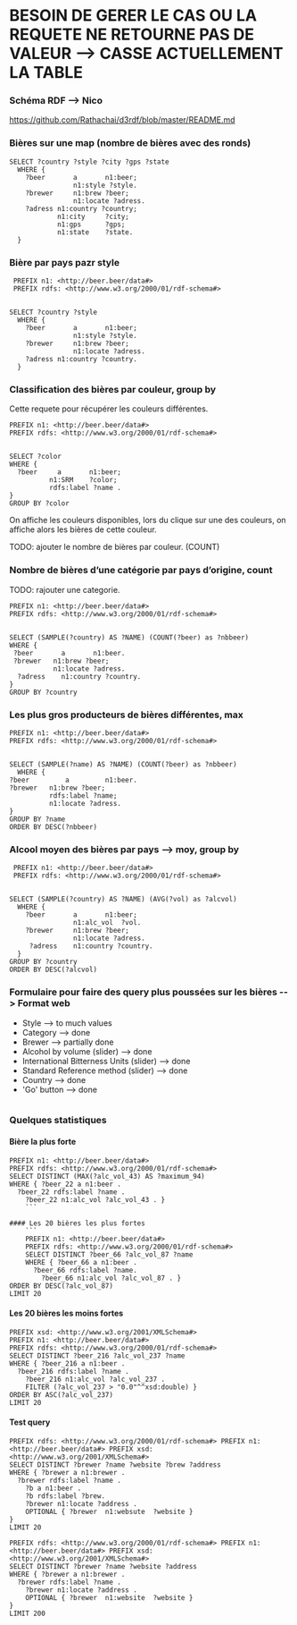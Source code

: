 # BESOIN DE GERER LE CAS OU LA REQUETE NE RETOURNE PAS DE VALEUR --> CASSE ACTUELLEMENT LA TABLE

### Schéma RDF --> Nico
https://github.com/Rathachai/d3rdf/blob/master/README.md

### Bières sur une map (nombre de bières avec des ronds)
```
SELECT ?country ?style ?city ?gps ?state
  WHERE {
    ?beer 		a 		n1:beer;
				n1:style ?style.
  	?brewer   	n1:brew ?beer;
             	n1:locate ?adress.
  	?adress	n1:country ?country;
           	n1:city		?city;
            n1:gps		?gps;
            n1:state	?state.
  }
```
### Bière par pays pazr style
```
 PREFIX n1: <http://beer.beer/data#>
 PREFIX rdfs: <http://www.w3.org/2000/01/rdf-schema#>


SELECT ?country ?style
  WHERE {
    ?beer 		a 		n1:beer;
				n1:style ?style.
  	?brewer   	n1:brew ?beer;
             	n1:locate ?adress.
  	?adress	n1:country ?country.
  }

```
### Classification des bières par couleur, group by

Cette requete pour récupérer les couleurs différentes.
```sparql
PREFIX n1: <http://beer.beer/data#>
PREFIX rdfs: <http://www.w3.org/2000/01/rdf-schema#>


SELECT ?color
WHERE {
  ?beer		a 		n1:beer;
          n1:SRM	?color;
          rdfs:label ?name .
}
GROUP BY ?color
```

On affiche les couleurs disponibles, lors du clique sur une des couleurs,
   on affiche alors les bières de cette couleur.

   TODO: ajouter le nombre de bières par couleur. (COUNT)

### Nombre de bières d’une catégorie par pays d’origine, count
TODO: rajouter une categorie.
   ```sparql
 PREFIX n1: <http://beer.beer/data#>
 PREFIX rdfs: <http://www.w3.org/2000/01/rdf-schema#>


SELECT (SAMPLE(?country) AS ?NAME) (COUNT(?beer) as ?nbbeer)
  WHERE {
    ?beer 		a 		n1:beer.
    ?brewer   n1:brew ?beer;
              n1:locate ?adress.
     ?adress	n1:country ?country.
  }
GROUP BY ?country
```

### Les plus gros producteurs de bières différentes, max
```
PREFIX n1: <http://beer.beer/data#>
PREFIX rdfs: <http://www.w3.org/2000/01/rdf-schema#>


SELECT (SAMPLE(?name) AS ?NAME) (COUNT(?beer) as ?nbbeer)
  WHERE {
?beer		  a 		n1:beer.
?brewer   n1:brew ?beer;
          rdfs:label ?name;
          n1:locate ?adress.
}
GROUP BY ?name
ORDER BY DESC(?nbbeer)
```

### Alcool moyen des bières par pays --> moy, group by
```
 PREFIX n1: <http://beer.beer/data#>
 PREFIX rdfs: <http://www.w3.org/2000/01/rdf-schema#>


SELECT (SAMPLE(?country) AS ?NAME) (AVG(?vol) as ?alcvol)
  WHERE {
    ?beer 		a 		n1:beer;
            	n1:alc_vol	?vol.
    ?brewer   	n1:brew ?beer;
              	n1:locate ?adress.
     ?adress	n1:country ?country.
  }
GROUP BY ?country
ORDER BY DESC(?alcvol)
```

### Formulaire pour faire des query plus poussées sur les bières --> Format web
  - Style --> to much values
  - Category --> done
  - Brewer --> partially done
  - Alcohol by volume (slider) --> done
  - International Bitterness Units (slider) --> done
  - Standard Reference method (slider) --> done
  - Country --> done
  - 'Go' button --> done
  ```
  ```

### Quelques statistiques


#### Bière la plus forte
  ```
PREFIX n1: <http://beer.beer/data#>
PREFIX rdfs: <http://www.w3.org/2000/01/rdf-schema#>
SELECT DISTINCT (MAX(?alc_vol_43) AS ?maximum_94)
  WHERE { ?beer_22 a n1:beer .
    ?beer_22 rdfs:label ?name .
      ?beer_22 n1:alc_vol ?alc_vol_43 . }
      ```

#### Les 20 bières les plus fortes
      ```
      PREFIX n1: <http://beer.beer/data#>
      PREFIX rdfs: <http://www.w3.org/2000/01/rdf-schema#>
      SELECT DISTINCT ?beer_66 ?alc_vol_87 ?name
      WHERE { ?beer_66 a n1:beer .
        ?beer_66 rdfs:label ?name.
          ?beer_66 n1:alc_vol ?alc_vol_87 . }
ORDER BY DESC(?alc_vol_87)
  LIMIT 20
  ```

#### Les 20 bières les moins fortes
  ```
  PREFIX xsd: <http://www.w3.org/2001/XMLSchema#>
  PREFIX n1: <http://beer.beer/data#>
  PREFIX rdfs: <http://www.w3.org/2000/01/rdf-schema#>
  SELECT DISTINCT ?beer_216 ?alc_vol_237 ?name
  WHERE { ?beer_216 a n1:beer .
    ?beer_216 rdfs:label ?name .
      ?beer_216 n1:alc_vol ?alc_vol_237 .
      FILTER (?alc_vol_237 > "0.0"^^xsd:double) }
ORDER BY ASC(?alc_vol_237)
  LIMIT 20
  ```

#### Test query
  ```
  PREFIX rdfs: <http://www.w3.org/2000/01/rdf-schema#> PREFIX n1: <http://beer.beer/data#> PREFIX xsd: <http://www.w3.org/2001/XMLSchema#>
  SELECT DISTINCT ?brewer ?name ?website ?brew ?address 
  WHERE { ?brewer a n1:brewer .
    ?brewer rdfs:label ?name .
      ?b a n1:beer .
      ?b rdfs:label ?brew.
      ?brewer n1:locate ?address .
      OPTIONAL { ?brewer  n1:websute  ?website }
  }
LIMIT 20
```

```
PREFIX rdfs: <http://www.w3.org/2000/01/rdf-schema#> PREFIX n1: <http://beer.beer/data#> PREFIX xsd: <http://www.w3.org/2001/XMLSchema#>
SELECT DISTINCT ?brewer ?name ?website ?address 
WHERE { ?brewer a n1:brewer .
  ?brewer rdfs:label ?name .
    ?brewer n1:locate ?address .
    OPTIONAL { ?brewer  n1:website  ?website }
}
LIMIT 200
```

